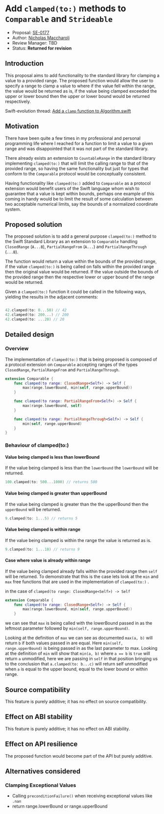 # Add `clamped(to:)` methods to `Comparable` and `Strideable`

* Proposal: [SE-0177](0177-add-clamped-to-method.md)
* Author: [Nicholas Maccharoli](https://github.com/Nirma)
* Review Manager: TBD
* Status: **Returned for revision**

## Introduction

This proposal aims to add functionality to the standard library for clamping a value to a provided range.
The proposed function would allow the user to specify a range to clamp a value to where if the value fell within the range, the value would be returned as is, if the value being clamped exceeded the upper or lower bound then the upper or lower bound would be returned respectively.

Swift-evolution thread: [Add a `clamp` function to Algorithm.swift](https://forums.swift.org/t/add-a-clamp-function-to-algorithm-swift/5405)

## Motivation

There have been quite a few times in my professional and personal programming life where I reached for a function to limit a value to a given range and was disappointed that it was not part of the standard library.

There already exists an extension to `CountableRange` in the standard library  implementing `clamped(to:)` that will limit the calling range to that of the provided range, so having the same functionality but just for types that conform to the `Comparable` protocol would be conceptually consistent.

Having functionality like `clamped(to:)` added to `Comparable` as a protocol extension would benefit users of the Swift language whom wish to guarantee that a value is kept within bounds, perhaps one example of this coming in handy would be to limit the result of some calculation between two acceptable numerical limits, say the bounds of a normalized coordinate system.

## Proposed solution

The proposed solution is to add a general purpose `clamped(to:)` method to the Swift Standard Library as an extension to `Comparable` handling `ClosedRange` (`A...B`), `PartialRangeFrom` (`A...`) and `PartialRangeThrough` (`...B`).

The function would return a value within the bounds of the provided range, if the value `clamped(to:)` is being called on falls within the provided range then the original value would be returned.
If the value outside the bounds of the provided range then the respective lower or upper bound of the range would be returned.

Given a `clamped(to:)` function it could be called in the following ways, yielding the results in the adjacent comments:

```swift

42.clamped(to: 0...50) // 42
42.clamped(to: 200...) // 200
42.clamped(to: ...20) // 20
```

## Detailed design

### Overview

The implementation of `clamped(to:)` that is being proposed is composed of a protocol extension on `Comparable` accepting ranges of the types `ClosedRange`, `PartialRangeFrom` and `PartialRangeThrough`.

```swift
extension Comparable {
    func clamped(to range: ClosedRange<Self>) -> Self {
        max(range.lowerBound, min(self, range.upperBound))
    }

    func clamped(to range: PartialRangeFrom<Self>) -> Self {
        max(range.lowerBound, self)
    }

    func clamped(to range: PartialRangeThrough<Self>) -> Self {
        min(self, range.upperBound)
    }
}
```

### Behaviour of clamped(to:)
#### Value being clamped is less than lowerBound
If the value being clamped is less than the `lowerBound` the `lowerBound` will be returned.

```swift
100.clamped(to: 500...1000) // returns 500
```

#### Value being clamped is greater than upperBound
If the value being clamped is greater than the the upperBound then the `upperBound` will be returned.

```swift
9.clamped(to: 1...5) // returns 5
```

#### Value being clamped is within range
If the value being clamped is within the range the value is returned as is.

```swift
9.clamped(to: 1...10) // returns 9
```

#### Case where value is already within range
If the value being clamped already falls within the provided range then `self` will be returned.
To demonstrate that this is the case lets look at the `min` and `max` free functions that are used in the implementation of `clamped(to:)` .

in the case of `clamped(to range: ClosedRange<Self>) -> Self`

```swift
extension Comparable {
    func clamped(to range: ClosedRange<Self>) -> Self {
        max(range.lowerBound, min(self, range.upperBound))
    }
```

we can see that `max` is being called with the lowerBound passed in as the leftmost parameter followed by `min(self, range.upperBound)`.

Looking at the definition of `max` we can see as documented `max(a, b)` will return `b` if both values passed in are equal.
Here `min(self, range.upperBound)` is being passed in as the last parameter to max.
Looking at the definition of `min` will show that `min(a, b)` where `a == b` is `true` will return `a` unmodified, here we are passing in `self` in that position bringing us to the conclusion that `a.clamped(to: b...c)` will return self unmodified when `a` is equal to the upper bound, equal to the lower bound or within range.


## Source compatibility

This feature is purely additive; it has no effect on source compatibility.

## Effect on ABI stability

This feature is purely additive; it has no effect on ABI stability.

## Effect on API resilience

The proposed function would become part of the API but purely additive.

## Alternatives considered

### Clamping Exceptional Values
- Calling `preconditionFailure()` when receiving exceptional values like `.nan`
- return range.lowerBound or range.upperBound
